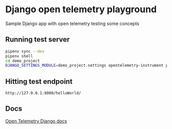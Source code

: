 # Django open telemetry playground

Sample Django app with open telemetry testing some concepts

## Running test server

```zsh
pipenv sync --dev
pipenv shell
cd demo_project
DJANGO_SETTINGS_MODULE=demo_project.settings opentelemetry-instrument python manage.py runserver --noreload
```

## Hitting test endpoint

`http://127.0.0.1:8000/helloWorld/`

## Docs
[Open Telemetry Django docs](https://opentelemetry-python.readthedocs.io/en/stable/examples/django/README.html)
